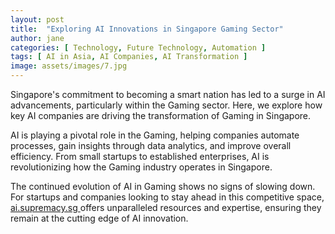 ```yaml
---
layout: post
title:  "Exploring AI Innovations in Singapore Gaming Sector"
author: jane
categories: [ Technology, Future Technology, Automation ]
tags: [ AI in Asia, AI Companies, AI Transformation ]
image: assets/images/7.jpg
---
```


Singapore's commitment to becoming a smart nation has led to a surge in AI advancements, particularly within the Gaming sector. Here, we explore how key AI companies are driving the transformation of Gaming in Singapore.

AI is playing a pivotal role in the Gaming, helping companies automate processes, gain insights through data analytics, and improve overall efficiency. From small startups to established enterprises, AI is revolutionizing how the Gaming industry operates in Singapore.

The continued evolution of AI in Gaming shows no signs of slowing down. For startups and companies looking to stay ahead in this competitive space, <a href="https://ai.supremacy.sg" target="_blank"> ai.supremacy.sg </a> offers unparalleled resources and expertise, ensuring they remain at the cutting edge of AI innovation.
